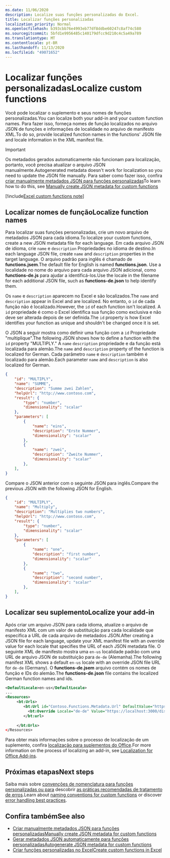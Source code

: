 ```yaml
---
ms.date: 11/06/2020
description: Localize suas funções personalizadas do Excel.
title: Localizar funções personalizadas
localization_priority: Normal
ms.openlocfilehash: b393cbb76e4993eb77df8ddbe60247c8af74c580
ms.sourcegitcommit: 5bfd1e9956485c140179dfcc9d210c4c5a49a789
ms.translationtype: MT
ms.contentlocale: pt-BR
ms.lasthandoff: 11/13/2020
ms.locfileid: "49071652"
---
```

# <a name="localize-custom-functions"></a><span data-ttu-id="f6be5-103">Localizar funções personalizadas</span><span class="sxs-lookup"><span data-stu-id="f6be5-103">Localize custom functions</span></span>

<span data-ttu-id="f6be5-104">Você pode localizar o suplemento e seus nomes de funções personalizadas.</span><span class="sxs-lookup"><span data-stu-id="f6be5-104">You can localize both your add-in and your custom function names.</span></span> <span data-ttu-id="f6be5-105">Para fazer isso, forneça nomes de função localizados no arquivo JSON de funções e informações de localidade no arquivo de manifesto XML.</span><span class="sxs-lookup"><span data-stu-id="f6be5-105">To do so, provide localized function names in the functions' JSON file and locale information in the XML manifest file.</span></span>

>[!IMPORTANT]
> <span data-ttu-id="f6be5-106">Os metadados gerados automaticamente não funcionam para localização, portanto, você precisa atualizar o arquivo JSON manualmente.</span><span class="sxs-lookup"><span data-stu-id="f6be5-106">Autogenerated metadata doesn't work for localization so you need to update the JSON file manually.</span></span> <span data-ttu-id="f6be5-107">Para saber como fazer isso, confira [criar manualmente metadados JSON para funções personalizadas](custom-functions-json.md)</span><span class="sxs-lookup"><span data-stu-id="f6be5-107">To learn how to do this, see [Manually create JSON metadata for custom functions](custom-functions-json.md)</span></span>

[!include[Excel custom functions note](../includes/excel-custom-functions-note.md)]

## <a name="localize-function-names"></a><span data-ttu-id="f6be5-108">Localizar nomes de função</span><span class="sxs-lookup"><span data-stu-id="f6be5-108">Localize function names</span></span>

<span data-ttu-id="f6be5-109">Para localizar suas funções personalizadas, crie um novo arquivo de metadados JSON para cada idioma.</span><span class="sxs-lookup"><span data-stu-id="f6be5-109">To localize your custom functions, create a new JSON metadata file for each language.</span></span> <span data-ttu-id="f6be5-110">Em cada arquivo JSON de idioma, crie `name` e `description` Propriedades no idioma de destino.</span><span class="sxs-lookup"><span data-stu-id="f6be5-110">In each language JSON file, create `name` and `description` properties in the target language.</span></span> <span data-ttu-id="f6be5-111">O arquivo padrão para inglês é chamado de **functions.jsem**.</span><span class="sxs-lookup"><span data-stu-id="f6be5-111">The default file for English is named **functions.json**.</span></span> <span data-ttu-id="f6be5-112">Use a localidade no nome do arquivo para cada arquivo JSON adicional, como **functions-de.js** para ajudar a identificá-los.</span><span class="sxs-lookup"><span data-stu-id="f6be5-112">Use the locale in the filename for each additional JSON file, such as **functions-de.json** to help identify them.</span></span>

<span data-ttu-id="f6be5-113">Os `name` e `description` aparecem no Excel e são localizados.</span><span class="sxs-lookup"><span data-stu-id="f6be5-113">The `name` and `description` appear in Excel and are localized.</span></span> <span data-ttu-id="f6be5-114">No entanto, o `id` de cada função não é localizado.</span><span class="sxs-lookup"><span data-stu-id="f6be5-114">However, the `id` of each function isn't localized.</span></span> <span data-ttu-id="f6be5-115">A `id` propriedade é como o Excel identifica sua função como exclusiva e não deve ser alterada depois de ser definida.</span><span class="sxs-lookup"><span data-stu-id="f6be5-115">The `id` property is how Excel identifies your function as unique and shouldn't be changed once it is set.</span></span>

<span data-ttu-id="f6be5-116">O JSON a seguir mostra como definir uma função com a `id` Propriedade "multiplique".</span><span class="sxs-lookup"><span data-stu-id="f6be5-116">The following JSON shows how to define a function with the `id` property "MULTIPLY."</span></span> <span data-ttu-id="f6be5-117">A `name` `description` propriedade e da função está localizada para alemão.</span><span class="sxs-lookup"><span data-stu-id="f6be5-117">The `name` and `description` property of the function is localized for German.</span></span> <span data-ttu-id="f6be5-118">Cada parâmetro `name` e `description` também é localizado para alemão.</span><span class="sxs-lookup"><span data-stu-id="f6be5-118">Each parameter `name` and `description` is also localized for German.</span></span>

```JSON
{
    "id": "MULTIPLY",
    "name": "SUMME",
    "description": "Summe zwei Zahlen",
    "helpUrl": "http://www.contoso.com",
    "result": {
        "type": "number",
        "dimensionality": "scalar"
    },
    "parameters": [
        {
            "name": "eins",
            "description": "Erste Nummer",
            "dimensionality": "scalar"
        },
        {
            "name": "zwei",
            "description": "Zweite Nummer",
            "dimensionality": "scalar"
        },
    ],
}
```

<span data-ttu-id="f6be5-119">Compare o JSON anterior com o seguinte JSON para inglês.</span><span class="sxs-lookup"><span data-stu-id="f6be5-119">Compare the previous JSON with the following JSON for English.</span></span>

```JSON
{
    "id": "MULTIPLY",
    "name": "Multiply",
    "description": "Multiplies two numbers",
    "helpUrl": "http://www.contoso.com",
    "result": {
        "type": "number",
        "dimensionality": "scalar"
    },
    "parameters": [
        {
            "name": "one",
            "description": "first number",
            "dimensionality": "scalar"
        },
        {
            "name": "two",
            "description": "second number",
            "dimensionality": "scalar"
        },
    ],
}
```

## <a name="localize-your-add-in"></a><span data-ttu-id="f6be5-120">Localizar seu suplemento</span><span class="sxs-lookup"><span data-stu-id="f6be5-120">Localize your add-in</span></span>

<span data-ttu-id="f6be5-121">Após criar um arquivo JSON para cada idioma, atualize o arquivo de manifesto XML com um valor de substituição para cada localidade que especifica a URL de cada arquivo de metadados JSON.</span><span class="sxs-lookup"><span data-stu-id="f6be5-121">After creating a JSON file for each language, update your XML manifest file with an override value for each locale that specifies the URL of each JSON metadata file.</span></span> <span data-ttu-id="f6be5-122">O seguinte XML de manifesto mostra uma `en-us` localidade padrão com uma URL de arquivo JSON de substituição para `de-de` (Alemanha).</span><span class="sxs-lookup"><span data-stu-id="f6be5-122">The following manifest XML shows a default `en-us` locale with an override JSON file URL for `de-de` (Germany).</span></span> <span data-ttu-id="f6be5-123">O **functions-de.jsem** arquivo contém os nomes de função e IDs do alemão.</span><span class="sxs-lookup"><span data-stu-id="f6be5-123">The **functions-de.json** file contains the localized German function names and ids.</span></span>

```XML
<DefaultLocale>en-us</DefaultLocale>
...
<Resources>
     <bt:Urls>
        <bt:Url id="Contoso.Functions.Metadata.Url" DefaultValue="https://localhost:3000/dist/functions.json"/>
          <bt:Override Locale="de-de" Value="https://localhost:3000/dist/functions-de.json" />
        </bt:url>
        
     </bt:Urls>
</Resources>
```

<span data-ttu-id="f6be5-124">Para obter mais informações sobre o processo de localização de um suplemento, confira [localização para suplementos do Office](../develop/localization.md#control-localization-from-the-manifest).</span><span class="sxs-lookup"><span data-stu-id="f6be5-124">For more information on the process of localizing an add-in, see [Localization for Office Add-ins](../develop/localization.md#control-localization-from-the-manifest).</span></span>

## <a name="next-steps"></a><span data-ttu-id="f6be5-125">Próximas etapas</span><span class="sxs-lookup"><span data-stu-id="f6be5-125">Next steps</span></span>
<span data-ttu-id="f6be5-126">Saiba mais sobre [convenções de nomenclatura para funções personalizadas ou para](custom-functions-naming.md) descobrir [as práticas recomendadas de tratamento de erros](custom-functions-errors.md).</span><span class="sxs-lookup"><span data-stu-id="f6be5-126">Learn about [naming conventions for custom functions](custom-functions-naming.md) or discover [error handling best practices](custom-functions-errors.md).</span></span>

## <a name="see-also"></a><span data-ttu-id="f6be5-127">Confira também</span><span class="sxs-lookup"><span data-stu-id="f6be5-127">See also</span></span>

* [<span data-ttu-id="f6be5-128">Criar manualmente metadados JSON para funções personalizadas</span><span class="sxs-lookup"><span data-stu-id="f6be5-128">Manually create JSON metadata for custom functions</span></span>](custom-functions-json.md)
* [<span data-ttu-id="f6be5-129">Gerar metadados JSON automaticamente para funções personalizadas</span><span class="sxs-lookup"><span data-stu-id="f6be5-129">Autogenerate JSON metadata for custom functions</span></span>](custom-functions-json-autogeneration.md)
* [<span data-ttu-id="f6be5-130">Criar funções personalizadas no Excel</span><span class="sxs-lookup"><span data-stu-id="f6be5-130">Create custom functions in Excel</span></span>](custom-functions-overview.md)
